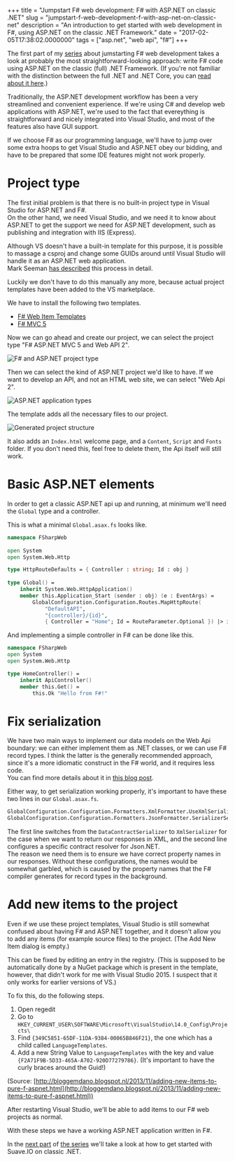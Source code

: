 +++
title = "Jumpstart F# web development: F# with ASP.NET on classic .NET"
slug = "jumpstart-f-web-development-f-with-asp-net-on-classic-net"
description = "An introduction to get started with web development in F#, using ASP.NET on the classic .NET Framework."
date = "2017-02-05T17:38:02.0000000"
tags = ["asp.net", "web api", "f#"]
+++

The first part of my [series](/series-jumpstart-f-web-development) about jumstarting F# web development takes a look at probably the most straightforward-looking approach: write F# code using ASP.NET on the classic (full) .NET Framework. (If you're not familiar with the distinction between the full .NET and .NET Core, you can [read about it here](https://docs.microsoft.com/en-us/dotnet/articles/standard/choosing-core-framework-server).)

Traditionally, the ASP.NET development workflow has been a very streamlined and convenient experience. If we're using C# and develop web applications with ASP.NET, we're used to the fact that evereything is straightforward and nicely integrated into Visual Studio, and most of the features also have GUI support.

If we choose F# as our programming language, we'll have to jump over some extra hoops to get Visual Studio and ASP.NET obey our bidding, and have to be prepared that some IDE features might not work properly.

# Project type

The first initial problem is that there is no built-in project type in Visual Studio for ASP.NET and F#.  
On the other hand, we need Visual Studio, and we need it to know about ASP.NET to get the support we need for ASP.NET development, such as publishing and integration with IIS (Express).

Although VS doesn't have a built-in template for this purpose, it is possible to massage a csproj and change some GUIDs around until Visual Studio will handle it as an ASP.NET web application.  
Mark Seeman [has described](http://blog.ploeh.dk/2013/08/23/how-to-create-a-pure-f-aspnet-web-api-project/) this process in detail.

Luckily we don't have to do this manually any more, because actual project templates have been added to the VS marketplace.

We have to install the following two templates.

 - [F# Web Item Templates](https://marketplace.visualstudio.com/items?itemName=DanielMohl.FWebItemTemplates)
 - [F# MVC 5](https://marketplace.visualstudio.com/items?itemName=DanielMohl.FMVC5)

Now we can go ahead and create our project, we can select the project type "F# ASP.NET MVC 5 and Web API 2".

![F# and ASP.NET project type](/images/2017/02/fsharpaspnetproject-1.png)

Then we can select the kind of ASP.NET project we'd like to have. If we want to develop an API, and not an HTML web site, we can select "Web Api 2".

![ASP.NET application types](/images/2017/02/fsharpaspnettemplatesubtypes-1.png)

The template adds all the necessary files to our project.

![Generated project structure](/images/2017/02/templateproject-1.png)

It also adds an `Index.html` welcome page, and a `Content`, `Script` and `Fonts` folder.
If you don't need this, feel free to delete them, the Api itself will still work.

# Basic ASP.NET elements

In order to get a classic ASP.NET api up and running, at minimum we'll need the `Global` type and a controller.

This is what a minimal `Global.asax.fs` looks like.

```fsharp
namespace FSharpWeb
 
open System
open System.Web.Http

type HttpRouteDefaults = { Controller : string; Id : obj }
 
type Global() =
    inherit System.Web.HttpApplication()
    member this.Application_Start (sender : obj) (e : EventArgs) =
        GlobalConfiguration.Configuration.Routes.MapHttpRoute(
            "DefaultAPI",
            "{controller}/{id}",
            { Controller = "Home"; Id = RouteParameter.Optional }) |> ignore
```

And implementing a simple controller in F# can be done like this.

```fsharp
namespace FSharpWeb
open System
open System.Web.Http

type HomeController() =
    inherit ApiController()
    member this.Get() =
        this.Ok "Hello from F#!"
```

# Fix serialization

We have two main ways to implement our data models on the Web Api boundary: we can either implement them as .NET classes, or we can use F# record types. I think the latter is the generally recommended approach, since it's a more idiomatic construct in the F# world, and it requires less code.  
You can find more details about it in [this blog post](http://blog.ploeh.dk/2013/10/15/easy-aspnet-web-api-dtos-with-f-climutable-records/).

Either way, to get serialization working properly, it's important to have these two lines in our `Global.asax.fs`.

```fsharp
GlobalConfiguration.Configuration.Formatters.XmlFormatter.UseXmlSerializer <- true
GlobalConfiguration.Configuration.Formatters.JsonFormatter.SerializerSettings.ContractResolver <- Newtonsoft.Json.Serialization.CamelCasePropertyNamesContractResolver()
```

The first line switches from the `DataContractSerializer` to `XmlSerializer` for the case when we want to return our responses in XML, and the second line configures a specific contract resolver for Json.NET.  
The reason we need them is to ensure we have correct property names in our responses. Without these configurations, the names would be somewhat garbled, which is caused by the property names that the F# compiler generates for record types in the background.

# Add new items to the project

Even if we use these project templates, Visual Studio is still somewhat confused about having F# and ASP.NET together, and it doesn't allow you to add any items (for example source files) to the project. (The Add New Item dialog is empty.)

This can be fixed by editing an entry in the registry. (This is supposed to be automatically done by a NuGet package which is present in the template, however, that didn't work for me with Visual Studio 2015. I suspect that it only works for earlier versions of VS.)

To fix this, do the following steps.

1. Open regedit
2. Go to `HKEY_CURRENT_USER\SOFTWARE\Microsoft\VisualStudio\14.0_Config\Projects\`
3. Find `{349C5851-65DF-11DA-9384-00065B846F21}`, the one which has a child called `LanguageTemplates`.
4. Add a new String Value to `LanguageTemplates` with the key and value `{F2A71F9B-5D33-465A-A702-920D77279786}`. (It's important to have the curly braces around the Guid!)

(Source: [http://bloggemdano.blogspot.nl/2013/11/adding-new-items-to-pure-f-aspnet.html](http://bloggemdano.blogspot.nl/2013/11/adding-new-items-to-pure-f-aspnet.html))

After restarting Visual Studio, we'll be able to add items to our F# web projects as normal.

With these steps we have a working ASP.NET application written in F#.

In the [next part](/jumpstart-f-web-development-f-with-suave-io-on-classic-net/) of [the series](/series-jumpstart-f-web-development) we'll take a look at how to get started with Suave.IO on classic .NET.
